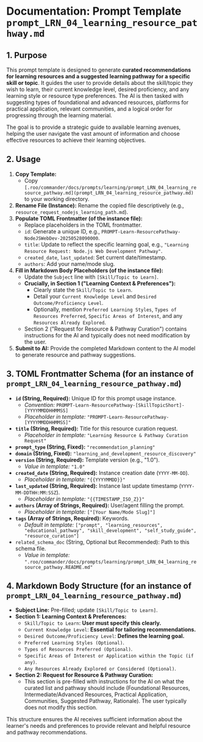 # Documentation: Prompt Template `prompt_LRN_04_learning_resource_pathway.md`

## 1. Purpose

This prompt template is designed to generate **curated recommendations for learning resources and a suggested learning pathway for a specific skill or topic**. It guides the user to provide details about the skill/topic they wish to learn, their current knowledge level, desired proficiency, and any learning style or resource type preferences. The AI is then tasked with suggesting types of foundational and advanced resources, platforms for practical application, relevant communities, and a logical order for progressing through the learning material.

The goal is to provide a strategic guide to available learning avenues, helping the user navigate the vast amount of information and choose effective resources to achieve their learning objectives.

## 2. Usage

1.  **Copy Template:**
    *   Copy `[.roo/commander/docs/prompts/learning/prompt_LRN_04_learning_resource_pathway.md](prompt_LRN_04_learning_resource_pathway.md)` to your working directory.
2.  **Rename File (Instance):** Rename the copied file descriptively (e.g., `resource_request_nodejs_learning_path.md`).
3.  **Populate TOML Frontmatter (of the instance file):**
    *   Replace placeholders in the TOML frontmatter.
    *   `id`: Generate a unique ID, e.g., `PROMPT-Learn-ResourcePathway-NodeJSWebDev-20250528090000`.
    *   `title`: Update to reflect the specific learning goal, e.g., `"Learning Resource Request: Node.js Web Development Pathway"`.
    *   `created_date`, `last_updated`: Set current date/timestamp.
    *   `authors`: Add your name/mode slug.
4.  **Fill in Markdown Body Placeholders (of the instance file):**
    *   Update the `Subject` line with `[Skill/Topic to Learn]`.
    *   **Crucially, in Section 1 ("Learning Context & Preferences"):**
        *   Clearly state the `Skill/Topic to Learn`.
        *   Detail your `Current Knowledge Level` and `Desired Outcome/Proficiency Level`.
        *   Optionally, mention `Preferred Learning Styles`, `Types of Resources Preferred`, `Specific Areas of Interest`, and any `Resources Already Explored`.
    *   Section 2 ("Request for Resource & Pathway Curation") contains instructions for the AI and typically does not need modification by the user.
5.  **Submit to AI:** Provide the completed Markdown content to the AI model to generate resource and pathway suggestions.

## 3. TOML Frontmatter Schema (for an instance of `prompt_LRN_04_learning_resource_pathway.md`)

*   **`id` (String, Required):** Unique ID for this prompt usage instance.
    *   *Convention:* `PROMPT-Learn-ResourcePathway-[SkillTopicShort]-[YYYYMMDDHHMMSS]`
    *   *Placeholder in template:* `"PROMPT-Learn-ResourcePathway-[YYYYMMDDHHMMSS]"`
*   **`title` (String, Required):** Title for this resource curation request.
    *   *Placeholder in template:* `"Learning Resource & Pathway Curation Request"`
*   **`prompt_type` (String, Fixed):** `"recommendation_planning"`
*   **`domain` (String, Fixed):** `"learning_and_development_resource_discovery"`
*   **`version` (String, Required):** Template version (e.g., "1.0").
    *   *Value in template:* `"1.0"`
*   **`created_date` (String, Required):** Instance creation date (`YYYY-MM-DD`).
    *   *Placeholder in template:* `"{{YYYYMMDD}}"`
*   **`last_updated` (String, Required):** Instance last update timestamp (`YYYY-MM-DDTHH:MM:SSZ`).
    *   *Placeholder in template:* `"{{TIMESTAMP_ISO_Z}}"`
*   **`authors` (Array of Strings, Required):** User/agent filling the prompt.
    *   *Placeholder in template:* `["[Your Name/Mode Slug]"]`
*   **`tags` (Array of Strings, Required):** Keywords.
    *   *Default in template:* `["prompt", "learning_resources", "educational_pathway", "skill_development", "self_study_guide", "resource_curation"]`
*   `related_schema_doc` (String, Optional but Recommended): Path to this schema file.
    *   *Value in template:* `".roo/commander/docs/prompts/learning/prompt_LRN_04_learning_resource_pathway.README.md"`

## 4. Markdown Body Structure (for an instance of `prompt_LRN_04_learning_resource_pathway.md`)

*   **Subject Line:** Pre-filled; update `[Skill/Topic to Learn]`.
*   **Section 1: Learning Context & Preferences:**
    *   `Skill/Topic to Learn`: **User must specify this clearly.**
    *   `Current Knowledge Level`: **Essential for tailoring recommendations.**
    *   `Desired Outcome/Proficiency Level`: **Defines the learning goal.**
    *   `Preferred Learning Styles (Optional)`.
    *   `Types of Resources Preferred (Optional)`.
    *   `Specific Areas of Interest or Application within the Topic (if any)`.
    *   `Any Resources Already Explored or Considered (Optional)`.
*   **Section 2: Request for Resource & Pathway Curation:**
    *   This section is pre-filled with instructions for the AI on what the curated list and pathway should include (Foundational Resources, Intermediate/Advanced Resources, Practical Application, Communities, Suggested Pathway, Rationale). The user typically does not modify this section.

This structure ensures the AI receives sufficient information about the learner's needs and preferences to provide relevant and helpful resource and pathway recommendations.